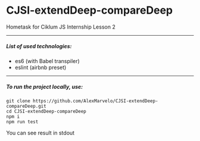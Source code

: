 # CJSI-extendDeep-compareDeep
Hometask for Ciklum JS Internship Lesson 2

---

##### List of used technologies:
- es6 (with Babel transpiler)
- eslint (airbnb preset)

---

##### To run the project locally, use:
```
git clone https://github.com/AlexMarvelo/CJSI-extendDeep-compareDeep.git
cd CJSI-extendDeep-compareDeep
npm i
npm run test
```
You can see result in stdout
